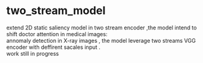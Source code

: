 # two_stream_model
extend 2D static saliency model in two stream encoder ,the model intend to shift doctor attention in medical images:    
annomaly detection in X-ray images , 
the model leverage two streams VGG encoder with deffirent sacales input .  
work still in progress
